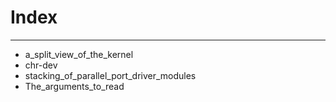 Index
=====


--------------------

* a_split_view_of_the_kernel
* chr-dev
* stacking_of_parallel_port_driver_modules
* The_arguments_to_read
